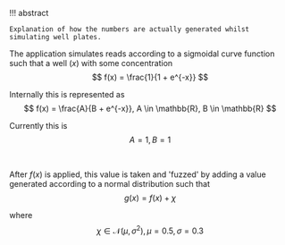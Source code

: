 !!! abstract 

    Explanation of how the numbers are actually generated whilst simulating well plates.

The application simulates reads according to a sigmoidal curve function such that a well ($x$) with some concentration
$$
f(x) = \frac{1}{1 + e^{-x}}
$$ 

Internally this is represented as 
$$
f(x) = \frac{A}{B + e^{-x}}, A \in \mathbb{R}, B \in \mathbb{R}
$$

Currently this is 
$$
A = 1, B = 1
$$

<br/>

After $f(x)$ is applied, this value is taken and 'fuzzed' by adding a value generated according to a normal distribution
such that 
$$
g(x) = f(x) + \chi 
$$

where 
$$
\chi \in \mathcal{N}(\mu, \sigma^{2}), \mu = 0.5, \sigma = 0.3
$$
